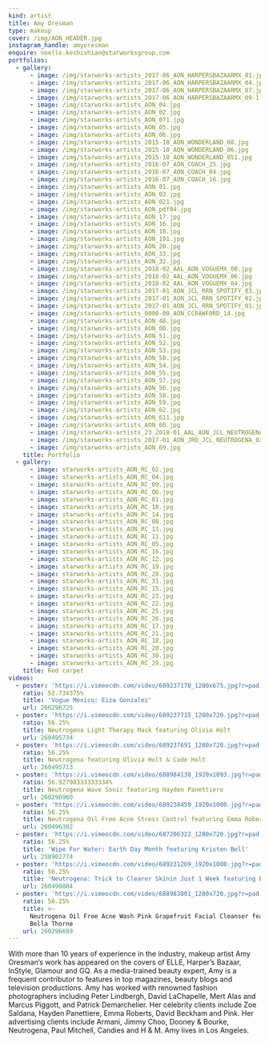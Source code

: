 ```yaml
---
kind: artist
title: Amy Oresman
type: makeup
cover: /img/AON_HEADER.jpg
instagram_handle: amyoresman
enquire: noelle.keshishian@starworksgroup.com
portfolios:
  - gallery:
      - image: /img/starworks-artists_2017-06_AON_HARPERSBAZAARMX_01.jpg
      - image: /img/starworks-artists_2017-06_AON_HARPERSBAZAARMX_04.jpg
      - image: /img/starworks-artists_2017-06_AON_HARPERSBAZAARMX_07.jpg
      - image: /img/starworks-artists_2017-06_AON_HARPERSBAZAARMX_09-1.jpg
      - image: /img/starworks-artists_AON_04.jpg
      - image: /img/starworks-artists_AON_02.jpg
      - image: /img/starworks-artists_AON_071.jpg
      - image: /img/starworks-artists_AON_05.jpg
      - image: /img/starworks-artists_AON_06.jpg
      - image: /img/starworks-artists_2015-10_AON_WONDERLAND_08.jpg
      - image: /img/starworks-artists_2015-10_AON_WONDERLAND_06.jpg
      - image: /img/starworks-artists_2015-10_AON_WONDERLAND_051.jpg
      - image: /img/starworks-artists_2016-07_AON_COACH_25.jpg
      - image: /img/starworks-artists_2016-07_AON_COACH_04.jpg
      - image: /img/starworks-artists_2016-07_AON_COACH_16.jpg
      - image: /img/starworks-artists_AON_01.jpg
      - image: /img/starworks-artists_AON_03.jpg
      - image: /img/starworks-artists_AON_021.jpg
      - image: /img/starworks-artists_AON_pdf04.jpg
      - image: /img/starworks-artists_AON_17.jpg
      - image: /img/starworks-artists_AON_16.jpg
      - image: /img/starworks-artists_AON_18.jpg
      - image: /img/starworks-artists_AON_191.jpg
      - image: /img/starworks-artists_AON_20.jpg
      - image: /img/starworks-artists_AON_33.jpg
      - image: /img/starworks-artists_AON_32.jpg
      - image: /img/starworks-artists_2018-02_AAL_AON_VOGUEMX_08.jpg
      - image: /img/starworks-artists_2018-02_AAL_AON_VOGUEMX_06.jpg
      - image: /img/starworks-artists_2018-02_AAL_AON_VOGUEMX_04.jpg
      - image: /img/starworks-artists_2017-01_AON_JCL_RRN_SPOTIFY_03.jpg
      - image: /img/starworks-artists_2017-01_AON_JCL_RRN_SPOTIFY_02.jpg
      - image: /img/starworks-artists_2017-01_AON_JCL_RRN_SPOTIFY_01.jpg
      - image: /img/starworks-artists_0000-00_AON_CCRAWFORD_14.jpg
      - image: /img/starworks-artists_AON_48.jpg
      - image: /img/starworks-artists_AON_08.jpg
      - image: /img/starworks-artists_AON_51.jpg
      - image: /img/starworks-artists_AON_52.jpg
      - image: /img/starworks-artists_AON_53.jpg
      - image: /img/starworks-artists_AON_50.jpg
      - image: /img/starworks-artists_AON_54.jpg
      - image: /img/starworks-artists_AON_55.jpg
      - image: /img/starworks-artists_AON_57.jpg
      - image: /img/starworks-artists_AON_56.jpg
      - image: /img/starworks-artists_AON_58.jpg
      - image: /img/starworks-artists_AON_59.jpg
      - image: /img/starworks-artists_AON_62.jpg
      - image: /img/starworks-artists_AON_611.jpg
      - image: /img/starworks-artists_AON_60.jpg
      - image: /img/starworks-artists_23_2018-01_AAL_AON_JCL_NEUTROGENA_02.jpg
      - image: /img/starworks-artists_2017-01_AON_JRO_JCL_NEUTROGENA_02.jpg
      - image: /img/starworks-artists_AON_69.jpg
    title: Portfolio
  - gallery:
      - image: starworks-artists_AON_RC_02.jpg
      - image: starworks-artists_AON_RC_04.jpg
      - image: starworks-artists_AON_RC_09.jpg
      - image: starworks-artists_AON_RC_06.jpg
      - image: starworks-artists_AON_RC_01.jpg
      - image: starworks-artists_AON_RC_10.jpg
      - image: starworks-artists_AON_RC_14.jpg
      - image: starworks-artists_AON_RC_08.jpg
      - image: starworks-artists_AON_RC_13.jpg
      - image: starworks-artists_AON_RC_11.jpg
      - image: starworks-artists_AON_RC_05.jpg
      - image: starworks-artists_AON_RC_16.jpg
      - image: starworks-artists_AON_RC_12.jpg
      - image: starworks-artists_AON_RC_19.jpg
      - image: starworks-artists_AON_RC_28.jpg
      - image: starworks-artists_AON_RC_31.jpg
      - image: starworks-artists_AON_RC_15.jpg
      - image: starworks-artists_AON_RC_23.jpg
      - image: starworks-artists_AON_RC_22.jpg
      - image: starworks-artists_AON_RC_25.jpg
      - image: starworks-artists_AON_RC_26.jpg
      - image: starworks-artists_AON_RC_17.jpg
      - image: starworks-artists_AON_RC_21.jpg
      - image: starworks-artists_AON_RC_18.jpg
      - image: starworks-artists_AON_RC_20.jpg
      - image: starworks-artists_AON_RC_30.jpg
      - image: starworks-artists_AON_RC_29.jpg
    title: Red carpet
videos:
  - poster: 'https://i.vimeocdn.com/video/689237170_1280x675.jpg?r=pad'
    ratio: 52.734375%
    title: 'Vogue Mexico: Eiza Gonzalez'
    url: 260296725
  - poster: 'https://i.vimeocdn.com/video/689237715_1280x720.jpg?r=pad'
    ratio: 56.25%
    title: Neutrogena Light Therapy Mask featuring Olivia Holt
    url: 260495734
  - poster: 'https://i.vimeocdn.com/video/689237691_1280x720.jpg?r=pad'
    ratio: 56.25%
    title: Neutrogena featuring Olivia Holt & Cade Holt
    url: 260495713
  - poster: 'https://i.vimeocdn.com/video/688984138_1920x1093.jpg?r=pad'
    ratio: 56.92708333333334%
    title: Neutrogena Wave Sonic featuring Hayden Panettiere
    url: 260296960
  - poster: 'https://i.vimeocdn.com/video/689238459_1920x1080.jpg?r=pad'
    ratio: 56.25%
    title: Neutrogena Oil Free Acne Stress Control featuring Emma Roberts
    url: 260496302
  - poster: 'https://i.vimeocdn.com/video/687206322_1280x720.jpg?r=pad'
    ratio: 56.25%
    title: 'Wipe For Water: Earth Day Month featuring Kristen Bell'
    url: 258902774
  - poster: 'https://i.vimeocdn.com/video/689231269_1920x1080.jpg?r=pad'
    ratio: 56.25%
    title: 'Neutrogena: Trick to Clearer Skinin Just 1 Week featuring Eiza Gonzalezs'
    url: 260490804
  - poster: 'https://i.vimeocdn.com/video/688983801_1280x720.jpg?r=pad'
    ratio: 56.25%
    title: >-
      Neutrogena Oil Free Acne Wash Pink Grapefruit Facial Cleanser featuring
      Bella Thorne
    url: 260296689
---
```

With more than 10 years of experience in the industry, makeup artist Amy Oresman’s work has appeared on the covers of ELLE, Harper’s Bazaar, InStyle, Glamour and GQ. As a media-trained beauty expert, Amy is a frequent contributor to features in top magazines, beauty blogs and television productions. Amy has worked with renowned fashion photographers including Peter Lindbergh, David LaChapelle, Mert Alas and Marcus Piggott, and Patrick Demarchelier. Her celebrity clients include Zoe Saldana, Hayden Panettiere, Emma Roberts, David Beckham and Pink. Her advertising clients include Armani, Jimmy Choo, Dooney & Bourke, Neutrogena, Paul Mitchell, Candies and H & M.
Amy lives in Los Angeles.

